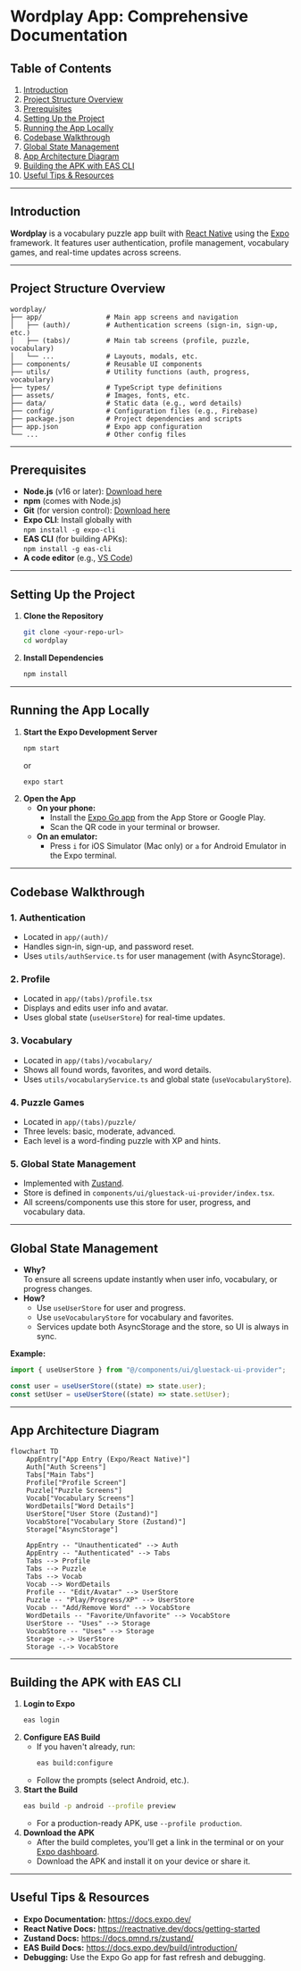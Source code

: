 # Wordplay App: Comprehensive Documentation

## Table of Contents

1. [Introduction](#introduction)
2. [Project Structure Overview](#project-structure-overview)
3. [Prerequisites](#prerequisites)
4. [Setting Up the Project](#setting-up-the-project)
5. [Running the App Locally](#running-the-app-locally)
6. [Codebase Walkthrough](#codebase-walkthrough)
7. [Global State Management](#global-state-management)
8. [App Architecture Diagram](#app-architecture-diagram)
9. [Building the APK with EAS CLI](#building-the-apk-with-eas-cli)
10. [Useful Tips & Resources](#useful-tips--resources)

---

## Introduction

**Wordplay** is a vocabulary puzzle app built with [React Native](https://reactnative.dev/) using the [Expo](https://expo.dev/) framework. It features user authentication, profile management, vocabulary games, and real-time updates across screens.

---

## Project Structure Overview

```
wordplay/
├── app/                # Main app screens and navigation
│   ├── (auth)/         # Authentication screens (sign-in, sign-up, etc.)
│   ├── (tabs)/         # Main tab screens (profile, puzzle, vocabulary)
│   └── ...             # Layouts, modals, etc.
├── components/         # Reusable UI components
├── utils/              # Utility functions (auth, progress, vocabulary)
├── types/              # TypeScript type definitions
├── assets/             # Images, fonts, etc.
├── data/               # Static data (e.g., word details)
├── config/             # Configuration files (e.g., Firebase)
├── package.json        # Project dependencies and scripts
├── app.json            # Expo app configuration
└── ...                 # Other config files
```

---

## Prerequisites

- **Node.js** (v16 or later): [Download here](https://nodejs.org/)
- **npm** (comes with Node.js)
- **Git** (for version control): [Download here](https://git-scm.com/)
- **Expo CLI**: Install globally with  
  `npm install -g expo-cli`
- **EAS CLI** (for building APKs):  
  `npm install -g eas-cli`
- **A code editor** (e.g., [VS Code](https://code.visualstudio.com/))

---

## Setting Up the Project

1. **Clone the Repository**
   ```bash
   git clone <your-repo-url>
   cd wordplay
   ```
2. **Install Dependencies**
   ```bash
   npm install
   ```

---

## Running the App Locally

1. **Start the Expo Development Server**
   ```bash
   npm start
   ```
   or
   ```bash
   expo start
   ```
2. **Open the App**
   - **On your phone:**
     - Install the [Expo Go app](https://expo.dev/client) from the App Store or Google Play.
     - Scan the QR code in your terminal or browser.
   - **On an emulator:**
     - Press `i` for iOS Simulator (Mac only) or `a` for Android Emulator in the Expo terminal.

---

## Codebase Walkthrough

### 1. **Authentication**

- Located in `app/(auth)/`
- Handles sign-in, sign-up, and password reset.
- Uses `utils/authService.ts` for user management (with AsyncStorage).

### 2. **Profile**

- Located in `app/(tabs)/profile.tsx`
- Displays and edits user info and avatar.
- Uses global state (`useUserStore`) for real-time updates.

### 3. **Vocabulary**

- Located in `app/(tabs)/vocabulary/`
- Shows all found words, favorites, and word details.
- Uses `utils/vocabularyService.ts` and global state (`useVocabularyStore`).

### 4. **Puzzle Games**

- Located in `app/(tabs)/puzzle/`
- Three levels: basic, moderate, advanced.
- Each level is a word-finding puzzle with XP and hints.

### 5. **Global State Management**

- Implemented with [Zustand](https://docs.pmnd.rs/zustand/getting-started/introduction).
- Store is defined in `components/ui/gluestack-ui-provider/index.tsx`.
- All screens/components use this store for user, progress, and vocabulary data.

---

## Global State Management

- **Why?**  
  To ensure all screens update instantly when user info, vocabulary, or progress changes.
- **How?**
  - Use `useUserStore` for user and progress.
  - Use `useVocabularyStore` for vocabulary and favorites.
  - Services update both AsyncStorage and the store, so UI is always in sync.

**Example:**

```js
import { useUserStore } from "@/components/ui/gluestack-ui-provider";

const user = useUserStore((state) => state.user);
const setUser = useUserStore((state) => state.setUser);
```

---

## App Architecture Diagram

```mermaid
flowchart TD
    AppEntry["App Entry (Expo/React Native)"]
    Auth["Auth Screens"]
    Tabs["Main Tabs"]
    Profile["Profile Screen"]
    Puzzle["Puzzle Screens"]
    Vocab["Vocabulary Screens"]
    WordDetails["Word Details"]
    UserStore["User Store (Zustand)"]
    VocabStore["Vocabulary Store (Zustand)"]
    Storage["AsyncStorage"]

    AppEntry -- "Unauthenticated" --> Auth
    AppEntry -- "Authenticated" --> Tabs
    Tabs --> Profile
    Tabs --> Puzzle
    Tabs --> Vocab
    Vocab --> WordDetails
    Profile -- "Edit/Avatar" --> UserStore
    Puzzle -- "Play/Progress/XP" --> UserStore
    Vocab -- "Add/Remove Word" --> VocabStore
    WordDetails -- "Favorite/Unfavorite" --> VocabStore
    UserStore -- "Uses" --> Storage
    VocabStore -- "Uses" --> Storage
    Storage -.-> UserStore
    Storage -.-> VocabStore
```

---

## Building the APK with EAS CLI

1. **Login to Expo**
   ```bash
   eas login
   ```
2. **Configure EAS Build**
   - If you haven't already, run:
     ```bash
     eas build:configure
     ```
   - Follow the prompts (select Android, etc.).
3. **Start the Build**
   ```bash
   eas build -p android --profile preview
   ```
   - For a production-ready APK, use `--profile production`.
4. **Download the APK**
   - After the build completes, you'll get a link in the terminal or on your [Expo dashboard](https://expo.dev/accounts/).
   - Download the APK and install it on your device or share it.

---

## Useful Tips & Resources

- **Expo Documentation:** https://docs.expo.dev/
- **React Native Docs:** https://reactnative.dev/docs/getting-started
- **Zustand Docs:** https://docs.pmnd.rs/zustand/
- **EAS Build Docs:** https://docs.expo.dev/build/introduction/
- **Debugging:** Use the Expo Go app for fast refresh and debugging.
